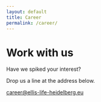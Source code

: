 ```yaml
---
layout: default
title: Career
permalink: /career/
---
```


**Work with us**
================

Have we spiked your interest? 

Drop us a line at the address below. 

[career@ellis-life-heidelberg.eu](mailto:career@ellis-life-heidelberg.eu)

